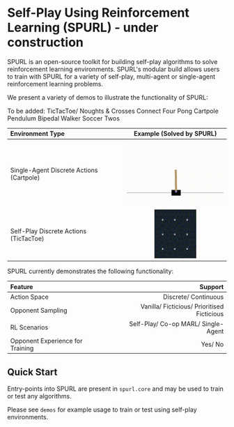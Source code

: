 # Self-Play Using Reinforcement Learning (SPURL) - under construction
SPURL is an open-source toolkit for building self-play algorithms to solve reinforcement learning environments. SPURL's modular build allows users to train with SPURL for a variety of self-play, multi-agent or single-agent reinforcement learning problems.

We present a variety of demos to illustrate the functionality of SPURL:

To be added:
TicTacToe/ Noughts & Crosses
Connect Four
Pong
Cartpole
Pendulum
Bipedal Walker
Soccer Twos

| Environment Type | Example (Solved by SPURL) |
| :---        |    :-:   |
|Single-Agent Discrete Actions (Cartpole)| <img src="docs/assets/cartpole_spurl.gif" width="240"> |
|Self-Play Discrete Actions (TicTacToe)| <img src="docs/assets/tictactoe_spurl.gif" width="96"> |

SPURL currently demonstrates the following functionality:

| Feature      | Support |
| :---        |    ---:   |
| Action Space | Discrete/ Continuous |
| Opponent Sampling | Vanilla/ Ficticious/ Prioritised Ficticious |
| RL Scenarios | Self-Play/ Co-op MARL/ Single-Agent |
| Opponent Experience for Training | Yes/ No |


## Quick Start

Entry-points into SPURL are present in `spurl.core` and may be used to train or test any algorithms.

Please see `demos` for example usage to train or test using self-play environments.
